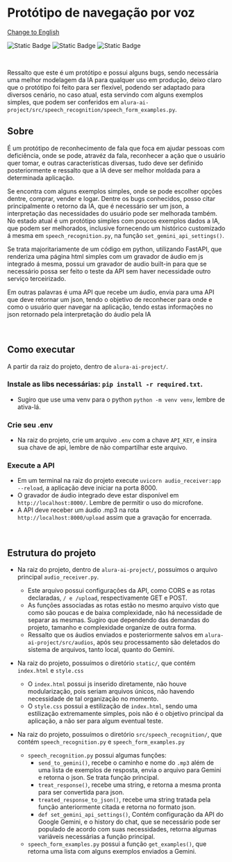 # Protótipo de navegação por voz

[Change to English](./README_ENG.md)

![Static Badge](https://img.shields.io/badge/Gemini-blue)
![Static Badge](https://img.shields.io/badge/Python-orange)
![Static Badge](https://img.shields.io/badge/FastApi-green)


<br>

Ressalto que este é um protótipo e possui alguns bugs, sendo necessária uma melhor modelagem da IA para qualquer uso em 
produção, deixo claro que o protótipo foi feito para ser flexível, podendo ser adaptado para diversos cenário, no caso 
atual, esta servindo com alguns exemplos simples, que podem ser conferidos em `alura-ai-project/src/speech_recognition/speech_form_examples.py`.

## Sobre

É um protótipo de reconhecimento de fala que foca em ajudar pessoas com deficiência, onde se pode, atravéz da fala, 
reconhecer a ação que o usuário quer tomar, e outras características diversas, tudo deve ser definido posteriormente e 
ressalto que a IA deve ser melhor moldada para a determinada aplicação.

Se encontra com alguns exemplos simples, onde se pode escolher opções dentre, comprar, vender e logar.
Dentre os bugs conhecidos, posso citar principalmente o retorno da IA, que é necessário ser um json, a interpretação das
necessidades do usuário pode ser melhorada também. No estado atual é um protótipo simples com poucos exemplos dados a IA,
que podem ser melhorados, inclusive fornecendo um histórico customizado á mesma em `speech_recognition.py`, na função 
`set_gemini_api_settings()`.

Se trata majoritariamente de um código em python, utilizando FastAPI, que renderiza uma página html simples com um gravador
de áudio em js integrado á mesma, possui um gravador de audio built-in para que se necessário possa ser feito o teste da API
sem haver necessidade outro serviço terceirizado.

Em outras palavras é uma API que recebe um áudio, envia para uma API que deve retornar um json, tendo o objetivo de
reconhecer para onde e como o usuário quer navegar na aplicação, tendo estas informações no json retornado pela interpretação
do áudio pela IA

<br>

## Como executar

A partir da raiz do projeto, dentro de `alura-ai-project/`.


### Instale as libs necessárias: `pip install -r required.txt`.
* Sugiro que use uma venv para o python `python -m venv venv`, lembre de ativa-lá.

### Crie seu .env
* Na raiz do projeto, crie um arquivo `.env` com a chave `API_KEY`, e insira sua chave de api, lembre de não compartilhar este arquivo.

### Execute a API
* Em um terminal na raiz do projeto execute `uvicorn audio_receiver:app --reload`, a aplicação deve iniciar na porta 8000.
* O gravador de áudio integrado deve estar disponível em `http://localhost:8000/`. Lembre de permitir o uso do microfone.
* A API deve receber um áudio .mp3 na rota `http://localhost:8000/upload` assim que a gravação for encerrada.

<br>

## Estrutura do projeto

* Na raiz do projeto, dentro de `alura-ai-project/`, possuimos o arquivo principal `audio_receiver.py`.
  * Este arquivo possui configurações da API, como CORS e as rotas declaradas, `/ e /upload`, respectivamente GET e POST.
  * As funções associadas as rotas estão no mesmo arquivo visto que como são poucas e de baixa complexidade, não há necessidade de separar as mesmas. Sugiro que dependendo das demandas do projeto, tamanho e complexidade organize de outra forma.
  * Ressalto que os áudios enviados e posteriormente salvos em `alura-ai-project/src/audios`, após seu processamento são deletados do sistema de arquivos, tanto local, quanto do Gemini.


* Na raiz do projeto, possuímos o diretório `static/`, que contém `index.html` e `style.css`
  * O `index.html` possui js inserido diretamente, não houve modularização, pois seriam arquivos únicos, não havendo necessidade de tal organização no momento.
  * O `style.css` possui a estilização de `index.html`, sendo uma estilização extremamente simples, pois não é o objetivo principal da aplicação, a não ser para algum eventual teste.
  

* Na raiz do projeto, possuímos o diretório `src/speech_recognition/`, que contém `speech_recognition.py` e `speech_form_examples.py`
  * `speech_recognition.py` possui algumas funções: <br>
    * `send_to_gemini()`, recebe o caminho e nome do `.mp3` além de uma lista de exemplos de resposta, envia o arquivo para Gemini e retorna o json. Se trata função principal.
    * `treat_response()`, recebe uma string, e retorna a mesma pronta para ser convertida para json.
    * `treated_response_to_json()`, recebe uma string tratada pela função anteriormente citada e retorna no formato json.
    * `def set_gemini_api_settings()`, Contém configuração da API do Google Gemini, e o history do chat, que se necessário pode ser populado de acordo com suas necessidades, retorna algumas variáveis necessárias a função principal.
  * `speech_form_examples.py` possui a função `get_examples()`, que retorna uma lista com alguns exemplos enviados a Gemini.